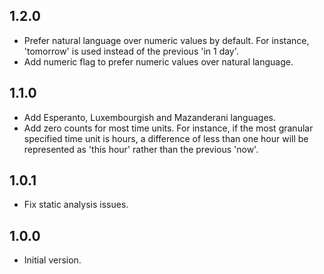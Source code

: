 ## 1.2.0

* Prefer natural language over numeric values by default. For instance, 'tomorrow' is used instead of the previous 'in 1 day'.
* Add numeric flag to prefer numeric values over natural language.

## 1.1.0

* Add Esperanto, Luxembourgish and Mazanderani languages.
* Add zero counts for most time units. For instance, if the most granular specified time unit is hours, a difference of less than one hour will be represented as 'this hour' rather than the previous 'now'.

## 1.0.1

* Fix static analysis issues.

## 1.0.0

* Initial version.

